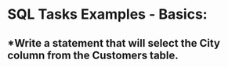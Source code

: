 # SQL Tasks Examples - Basics:

## *Write a statement that will select the City column from the Customers table.
